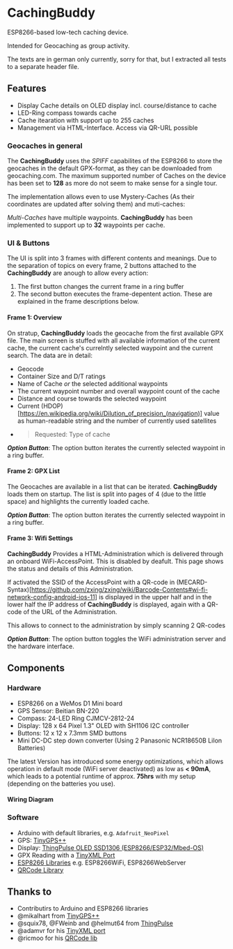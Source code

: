 # CachingBuddy
ESP8266-based low-tech caching device.

Intended for Geocaching as group activity.

The texts are in german only currently, sorry for that, but I extracted all tests to a separate header file.

## Features
* Display Cache details on OLED display incl. course/distance to cache
* LED-Ring compass towards cache
* Cache itearation with support up to 255 caches
* Management via HTML-Interface. Access via QR-URL possible

### Geocaches in general
The **CachingBuddy** uses the *SPIFF* capabilites of the ESP8266 to store the geocaches in the default GPX-format, as they can be downloaded from geocaching.com. The maximum supported number of Caches on the device has been set to **128** as more do not seem to make sense for a single tour.

The implementation allows even to use Mystery-Caches (As their coordinates are updated after solving them) and muti-caches:

_Multi-Caches_ have multiple waypoints. **CachingBuddy** has been implemented to support up to **32** waypoints per cache.

### UI & Buttons

The UI is split into 3 frames with different contents and meanings.
Due to the separation of topics on every frame, 2 buttons attached to the **CachingBuddy** are anough to allow every action:

1. The first button changes the current frame in a ring buffer
2. The second button executes the frame-depentent action. These are explained in the frame descriptions below.

#### Frame 1: Overview
On stratup, **CachingBuddy** loads the geocache from the first available GPX file. The main screen is stuffed with all available information of the current cache, the current cache's currelntly selected waypoint and the current search. The data are in detail:

* Geocode
* Container Size and D/T ratings
* Name of Cache _or_ the selected additional waypoints
* The current waypoint number and overall waypoint count of the cache
* Distance and course towards the selected waypoint
* Current (HDOP)[https://en.wikipedia.org/wiki/Dilution_of_precision_(navigation)] value as human-readable string and the number of currently used satellites
* > Requested: Type of cache

***Option Button***: The option button iterates the currently selected waypoint in a ring buffer.

#### Frame 2: GPX List

The Geocaches are available in a list that can be iterated. **CachingBuddy** loads them on startup.
The list is split into pages of 4 (due to the little space) and highlights the currently loaded cache.

***Option Button***: The option button iterates the currently selected waypoint in a ring buffer.

#### Frame 3: Wifi Settings

**CachingBuddy** Provides a HTML-Administration which is delivered through an onboard WiFi-AccessPoint. This is disabled by deafult. This page shows the status and details of this Administration.

If activated the SSID of the AccessPoint with a QR-code in (MECARD-Syntax)[https://github.com/zxing/zxing/wiki/Barcode-Contents#wi-fi-network-config-android-ios-11]  is displayed in the upper half and in the lower half the IP address of **CachingBuddy** is displayed, again with a QR-code of the URL of the Administration.

This allows to connect to the administration by simply scanning 2 QR-codes

***Option Button***: The option button toggles the WiFi administration server and the hardware interface.

## Components

### Hardware
* ESP8266 on a WeMos D1 Mini board
* GPS Sensor: Beitian BN-220
* Compass: 24-LED Ring CJMCV-2812-24
* Display: 128 x 64 Pixel 1.3" OLED with SH1106 I2C controller
* Buttons: 12 x 12 x 7.3mm SMD buttons
* Mini DC-DC step down converter (Using 2 Panasonic NCR18650B LiIon Batteries)

The latest Version has introduced some energy optimizations, which allows operation in default mode (WiFi server deactivated) as low as **< 90mA**, which leads to a potential runtime of approx. **75hrs** with my setup (depending on the batteries you use).

#### Wiring Diagram

### Software
* Arduino with default libraries, e.g. `Adafruit_NeoPixel`
* GPS: [TinyGPS++](https://github.com/mikalhart/TinyGPSPlus)
* Display: [ThingPulse OLED SSD1306 (ESP8266/ESP32/Mbed-OS)](https://github.com/ThingPulse/esp8266-oled-ssd1306)
* GPX Reading with a [TinyXML Port](https://github.com/adafruit/TinyXML)
* [ESP8266 Libraries](https://github.com/esp8266/Arduino) e.g. ESP8266WiFi, ESP8266WebServer
* [QRCode Library](https://github.com/ricmoo/QRCode)

## Thanks to
* Contributirs to Arduino and ESP8266 libraries
* @mikalhart from [TinyGPS++](https://github.com/mikalhart/TinyGPSPlus)
* @squix78, @FWeinb and @helmut64 from [ThingPulse](https://github.com/ThingPulse/)
* @adamvr for his [TinyXML port](https://github.com/adafruit/TinyXML)
* @ricmoo for his [QRCode lib](https://github.com/ricmoo/QRCode)
